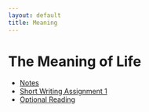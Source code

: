 ```yaml
---
layout: default
title: Meaning
---
```


# The Meaning of Life


+ [Notes](Handout)
+ [Short Writing Assignment 1](SW1)
+ [Optional Reading](/Teaching/Examined/Meaning/Tolstoy.pdf)



